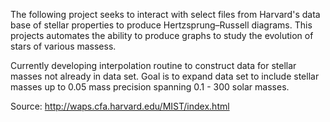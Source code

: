The following project seeks to interact with select files from Harvard's data base of stellar properties to produce Hertzsprung–Russell diagrams.
This projects automates the ability to produce graphs to study the evolution of stars of various massess. 

Currently developing interpolation routine to construct data for stellar masses not already in data set. 
Goal is to expand data set to include stellar masses up to 0.05 mass precision spanning 0.1 - 300 solar masses.  

Source: http://waps.cfa.harvard.edu/MIST/index.html
